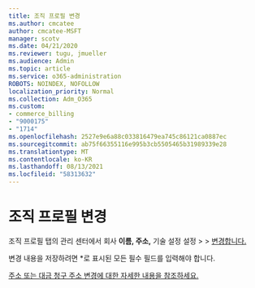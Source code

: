 ```yaml
---
title: 조직 프로필 변경
ms.author: cmcatee
author: cmcatee-MSFT
manager: scotv
ms.date: 04/21/2020
ms.reviewer: tugu, jmueller
ms.audience: Admin
ms.topic: article
ms.service: o365-administration
ROBOTS: NOINDEX, NOFOLLOW
localization_priority: Normal
ms.collection: Adm_O365
ms.custom:
- commerce_billing
- "9000175"
- "1714"
ms.openlocfilehash: 2527e9e6a88c033816479ea745c86121ca0887ec
ms.sourcegitcommit: ab75f66355116e995b3cb5505465b31989339e28
ms.translationtype: MT
ms.contentlocale: ko-KR
ms.lasthandoff: 08/13/2021
ms.locfileid: "58313632"
---
```

# <a name="change-organization-profile"></a>조직 프로필 변경

조직 프로필 탭의 관리 센터에서 회사 **이름, 주소,** 기술 설정 설정  >    >  [변경합니다.](https://admin.microsoft.com/AdminPortal/Home#/Settings/OrganizationProfile/:/Settings/L1/OrganizationInformation)

변경 내용을 저장하려면 *로 표시된 모든 필수 필드를 입력해야 합니다.

[주소 또는 대금 청구 주소 변경에 대한 자세한 내용을 참조하세요.](https://docs.microsoft.com/microsoft-365/admin/manage/change-address-contact-and-more)

